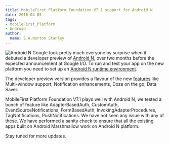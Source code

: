 ```yaml
---
title: MobileFirst Platform Foundation V7.1 support for Android N
date: 2016-04-05
tags:
- MobileFirst_Platform
- Android
author:
  name: S.A.Norton Stanley
---
```

![Android N](https://dl.dropboxusercontent.com/u/97674776/android-n.jpg)
Google took pretty much everyone by surprise when it debuted a developer preview of [Android N](http://developer.android.com/preview/index.html), over two months before the expected announcement at Google I/O. To run and test your app on the new platform you need to set up an [Android N runtime environment](http://developer.android.com/preview/download.html).

The developer preview version provides a flavour of the new [features](http://developer.android.com/preview/api-overview.html) like Multi-window support, Notification enhancements, Doze on the go, Data Saver.

MobileFirst Platform Foundation V7.1 plays well with Android N, we tested a bunch of feature like AdapterBasedAuth, CustomAuth, EventSourceNotifications, FormBasedAuth, InvokingAdapterProcedures, TagNotifications, PushNotifications. We have not seen any issue with any of these. We have performed a sanity check to ensure that all the existing apps built on Android Marshmallow work on Android N platform.

Stay tuned for more updates.